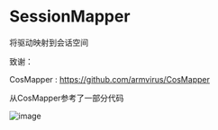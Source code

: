 # SessionMapper
将驱动映射到会话空间

致谢：

CosMapper : https://github.com/armvirus/CosMapper

从CosMapper参考了一部分代码

![image](https://github.com/Rythorndoran/SessionMapper/blob/master/QQ%E6%88%AA%E5%9B%BE20220827230815.png)
